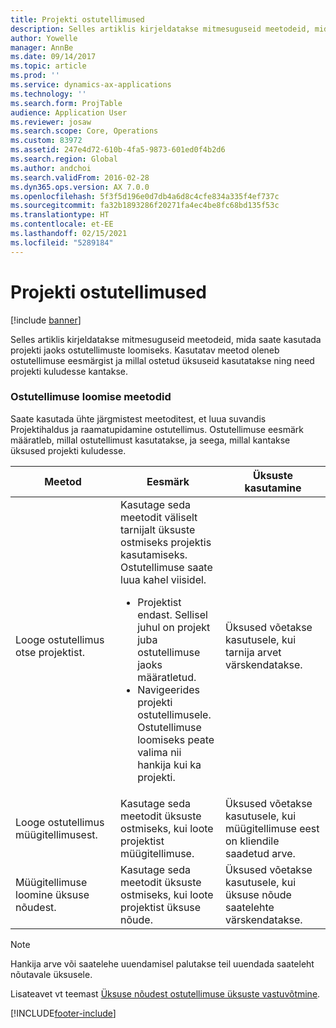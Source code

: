 ```yaml
---
title: Projekti ostutellimused
description: Selles artiklis kirjeldatakse mitmesuguseid meetodeid, mida saate kasutada projekti jaoks ostutellimuste loomiseks. Kasutatav meetod oleneb ostutellimuse eesmärgist ja millal ostetud üksuseid kasutatakse ning need projekti kuludesse kantakse.
author: Yowelle
manager: AnnBe
ms.date: 09/14/2017
ms.topic: article
ms.prod: ''
ms.service: dynamics-ax-applications
ms.technology: ''
ms.search.form: ProjTable
audience: Application User
ms.reviewer: josaw
ms.search.scope: Core, Operations
ms.custom: 83972
ms.assetid: 247e4d72-610b-4fa5-9873-601ed0f4b2d6
ms.search.region: Global
ms.author: andchoi
ms.search.validFrom: 2016-02-28
ms.dyn365.ops.version: AX 7.0.0
ms.openlocfilehash: 5f3f5d196e0d7db4a6d8c4cfe834a335f4ef737c
ms.sourcegitcommit: fa32b1893286f20271fa4ec4be8fc68bd135f53c
ms.translationtype: HT
ms.contentlocale: et-EE
ms.lasthandoff: 02/15/2021
ms.locfileid: "5289184"
---
```

# <a name="purchase-orders-for-a-project"></a>Projekti ostutellimused

[!include [banner](../includes/banner.md)]

Selles artiklis kirjeldatakse mitmesuguseid meetodeid, mida saate kasutada projekti jaoks ostutellimuste loomiseks. Kasutatav meetod oleneb ostutellimuse eesmärgist ja millal ostetud üksuseid kasutatakse ning need projekti kuludesse kantakse.

### <a name="methods-for-creating-a-purchase-order"></a>Ostutellimuse loomise meetodid

Saate kasutada ühte järgmistest meetoditest, et luua suvandis Projektihaldus ja raamatupidamine ostutellimus. Ostutellimuse eesmärk määratleb, millal ostutellimust kasutatakse, ja seega, millal kantakse üksused projekti kuludesse.

<table>
<colgroup>
<col width="33%" />
<col width="33%" />
<col width="33%" />
</colgroup>
<thead>
<tr class="header">
<th>Meetod</th>
<th>Eesmärk</th>
<th>Üksuste kasutamine</th>
</tr>
</thead>
<tbody>
<tr class="odd">
<td>Looge ostutellimus otse projektist.</td>
<td>Kasutage seda meetodit väliselt tarnijalt üksuste ostmiseks projektis kasutamiseks. Ostutellimuse saate luua kahel viisidel.
<ul>
<li>Projektist endast. Sellisel juhul on projekt juba ostutellimuse jaoks määratletud.</li>
<li>Navigeerides projekti ostutellimusele. Ostutellimuse loomiseks peate valima nii hankija kui ka projekti.</li>
</ul></td>
<td>Üksused võetakse kasutusele, kui tarnija arvet värskendatakse.</td>
</tr>
<tr class="even">
<td>Looge ostutellimus müügitellimusest.</td>
<td>Kasutage seda meetodit üksuste ostmiseks, kui loote projektist müügitellimuse.</td>
<td>Üksused võetakse kasutusele, kui müügitellimuse eest on kliendile saadetud arve.</td>
</tr>
<tr class="odd">
<td>Müügitellimuse loomine üksuse nõudest.</td>
<td>Kasutage seda meetodit üksuste ostmiseks, kui loote projektist üksuse nõude.</td>
<td>Üksused võetakse kasutusele, kui üksuse nõude saatelehte värskendatakse.</td>
</tr>
</tbody>
</table>

> [!NOTE] 
> Hankija arve või saatelehe uuendamisel palutakse teil uuendada saateleht nõutavale üksusele.

Lisateavet vt teemast [Üksuse nõudest ostutellimuse üksuste vastuvõtmine](tasks/receive-items-purchase-order-item-requirement.md).



[!INCLUDE[footer-include](../includes/footer-banner.md)]